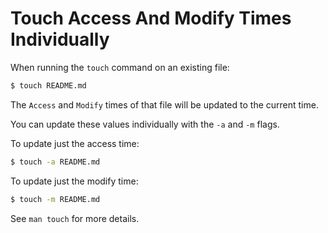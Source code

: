 # Touch Access And Modify Times Individually

When running the `touch` command on an existing file:

```bash
$ touch README.md
```

The `Access` and `Modify` times of that file will be updated to the current
time.

You can update these values individually with the `-a` and `-m` flags.

To update just the access time:

```bash
$ touch -a README.md
```

To update just the modify time:

```bash
$ touch -m README.md
```

See `man touch` for more details.
